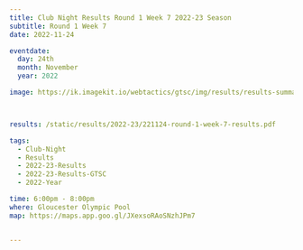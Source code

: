 ```yaml
---
title: Club Night Results Round 1 Week 7 2022-23 Season
subtitle: Round 1 Week 7
date: 2022-11-24

eventdate:
  day: 24th
  month: November
  year: 2022

image: https://ik.imagekit.io/webtactics/gtsc/img/results/results-summary-7.jpg



results: /static/results/2022-23/221124-round-1-week-7-results.pdf

tags:
  - Club-Night
  - Results
  - 2022-23-Results
  - 2022-23-Results-GTSC
  - 2022-Year

time: 6:00pm - 8:00pm
where: Gloucester Olympic Pool
map: https://maps.app.goo.gl/JXexsoRAoSNzhJPm7


---
```






